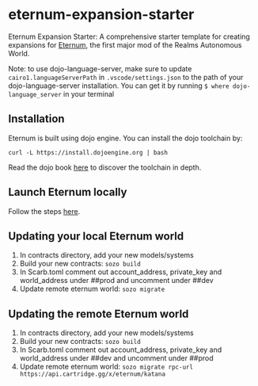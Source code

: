 # eternum-expansion-starter

Eternum Expansion Starter: A comprehensive starter template for creating expansions for [Eternum](https://github.com/BibliothecaDAO/eternum), the first major mod of the Realms Autonomous World.

Note: to use dojo-language-server, make sure to update `cairo1.languageServerPath` in `.vscode/settings.json` to the path of your dojo-language-server installation. You can get it by running `$ where dojo-language_server` in your terminal

## Installation

Eternum is built using dojo engine. You can install the dojo toolchain by:

```
curl -L https://install.dojoengine.org | bash
```

Read the dojo book [here](https://book.dojoengine.org/index.html) to discover the toolchain in depth.

## Launch Eternum locally

Follow the steps [here](https://github.com/BibliothecaDAO/eternum/blob/3e234d4f3d9a40e4413162c16833f0f7e69b0b77/client/README.md).

## Updating your local Eternum world

1. In contracts directory, add your new models/systems
2. Build your new contracts: `sozo build`
3. In Scarb.toml comment out account_address, private_key and world_address under ##prod and uncomment under ##dev
4. Update remote eternum world: `sozo migrate`

## Updating the remote Eternum world

1. In contracts directory, add your new models/systems
2. Build your new contracts: `sozo build`
3. In Scarb.toml comment out account_address, private_key and world_address under ##dev and uncomment under ##prod
4. Update remote eternum world: `sozo migrate rpc-url https://api.cartridge.gg/x/eternum/katana`
